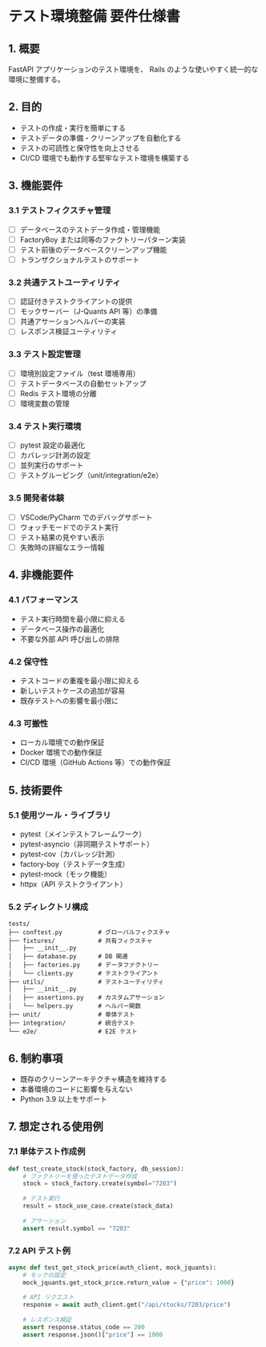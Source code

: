 # テスト環境整備 要件仕様書

## 1. 概要
FastAPI アプリケーションのテスト環境を、 Rails のような使いやすく統一的な環境に整備する。

## 2. 目的
- テストの作成・実行を簡単にする
- テストデータの準備・クリーンアップを自動化する
- テストの可読性と保守性を向上させる
- CI/CD 環境でも動作する堅牢なテスト環境を構築する

## 3. 機能要件

### 3.1 テストフィクスチャ管理
- [ ] データベースのテストデータ作成・管理機能
- [ ] FactoryBoy または同等のファクトリーパターン実装
- [ ] テスト前後のデータベースクリーンアップ機能
- [ ] トランザクショナルテストのサポート

### 3.2 共通テストユーティリティ
- [ ] 認証付きテストクライアントの提供
- [ ] モックサーバー（J-Quants API 等）の準備
- [ ] 共通アサーションヘルパーの実装
- [ ] レスポンス検証ユーティリティ

### 3.3 テスト設定管理
- [ ] 環境別設定ファイル（test 環境専用）
- [ ] テストデータベースの自動セットアップ
- [ ] Redis テスト環境の分離
- [ ] 環境変数の管理

### 3.4 テスト実行環境
- [ ] pytest 設定の最適化
- [ ] カバレッジ計測の設定
- [ ] 並列実行のサポート
- [ ] テストグルーピング（unit/integration/e2e）

### 3.5 開発者体験
- [ ] VSCode/PyCharm でのデバッグサポート
- [ ] ウォッチモードでのテスト実行
- [ ] テスト結果の見やすい表示
- [ ] 失敗時の詳細なエラー情報

## 4. 非機能要件

### 4.1 パフォーマンス
- テスト実行時間を最小限に抑える
- データベース操作の最適化
- 不要な外部 API 呼び出しの排除

### 4.2 保守性
- テストコードの重複を最小限に抑える
- 新しいテストケースの追加が容易
- 既存テストへの影響を最小限に

### 4.3 可搬性
- ローカル環境での動作保証
- Docker 環境での動作保証
- CI/CD 環境（GitHub Actions 等）での動作保証

## 5. 技術要件

### 5.1 使用ツール・ライブラリ
- pytest（メインテストフレームワーク）
- pytest-asyncio（非同期テストサポート）
- pytest-cov（カバレッジ計測）
- factory-boy（テストデータ生成）
- pytest-mock（モック機能）
- httpx（API テストクライアント）

### 5.2 ディレクトリ構成
```
tests/
├── conftest.py          # グローバルフィクスチャ
├── fixtures/            # 共有フィクスチャ
│   ├── __init__.py
│   ├── database.py      # DB 関連
│   ├── factories.py     # データファクトリー
│   └── clients.py       # テストクライアント
├── utils/               # テストユーティリティ
│   ├── __init__.py
│   ├── assertions.py    # カスタムアサーション
│   └── helpers.py       # ヘルパー関数
├── unit/                # 単体テスト
├── integration/         # 統合テスト
└── e2e/                 # E2E テスト
```

## 6. 制約事項
- 既存のクリーンアーキテクチャ構造を維持する
- 本番環境のコードに影響を与えない
- Python 3.9 以上をサポート

## 7. 想定される使用例

### 7.1 単体テスト作成例
```python
def test_create_stock(stock_factory, db_session):
    # ファクトリーを使ったテストデータ作成
    stock = stock_factory.create(symbol="7203")
    
    # テスト実行
    result = stock_use_case.create(stock_data)
    
    # アサーション
    assert result.symbol == "7203"
```

### 7.2 API テスト例
```python
async def test_get_stock_price(auth_client, mock_jquants):
    # モックの設定
    mock_jquants.get_stock_price.return_value = {"price": 1000}
    
    # API リクエスト
    response = await auth_client.get("/api/stocks/7203/price")
    
    # レスポンス検証
    assert response.status_code == 200
    assert response.json()["price"] == 1000
```